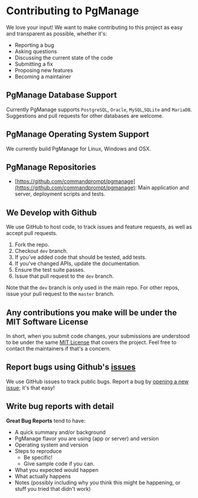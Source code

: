 # Contributing to PgManage

We love your input! We want to make contributing to this project as easy and
transparent as possible, whether it's:

- Reporting a bug
- Asking questions
- Discussing the current state of the code
- Submitting a fix
- Proposing new features
- Becoming a maintainer


## PgManage Database Support

Currently PgManage supports `PostgreSQL`, `Oracle`, `MySQL`,`SQLite` and `MariaDB`. 
Suggestions and pull requests for other databases are welcome.


## PgManage Operating System Support

We currently build PgManage for Linux, Windows and OSX.


## PgManage Repositories

- [https://github.com/commandprompt/pgmanage](https://github.com/commandprompt/pgmanage): Main
application and server, deployment scripts and tests.


## We Develop with Github

We use GitHub to host code, to track issues and feature requests, as well as
accept pull requests.

1. Fork the repo.
2. Checkout `dev` branch.
3. If you've added code that should be tested, add tests.
4. If you've changed APIs, update the documentation.
5. Ensure the test suite passes.
5. Issue that pull request to the `dev` branch.

Note that the `dev` branch is only used in the main repo. For other repos, issue
your pull request to the `master` branch.


## Any contributions you make will be under the MIT Software License

In short, when you submit code changes, your submissions are understood to be
under the same [MIT License](http://choosealicense.com/licenses/mit/) that
covers the project. Feel free to contact the maintainers if that's a concern.


## Report bugs using Github's [issues](https://github.com/commandprompt/pgmanage/issues)

We use GitHub issues to track public bugs. Report a bug by
[opening a new issue](https://github.com/commandprompt/pgmanage/issues/new); it's that
easy!


## Write bug reports with detail

**Great Bug Reports** tend to have:

- A quick summary and/or background
- PgManage flavor you are using (app or server) and version
- Operating system and version
- Steps to reproduce
  - Be specific!
  - Give sample code if you can.
- What you expected would happen
- What actually happens
- Notes (possibly including why you think this might be happening, or stuff you tried that didn't work)
